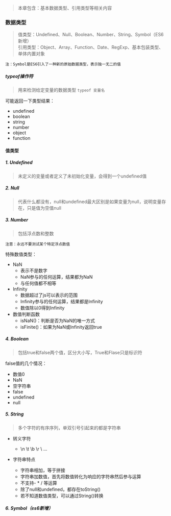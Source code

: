 > 本章包含：基本数据类型、引用类型等相关内容

### 数据类型
> 值类型：Undefined、Null、Boolean、Number、String、Symbol（ES6新增） \
> 引用类型：Object、Array、Function、Date、RegExp、基本包装类型、单体内置对象

`注：Symbol是ES6引入了一种新的原始数据类型，表示独一无二的值`

##### typeof操作符
> 用来检测给定变量的数据类型 `typeof 变量名`

可能返回一下类型结果：
- undefined
- boolean
- string
- number
- object
- function
 
#### 值类型

##### 1. Undefined
> 未定义的变量或者定义了未初始化变量，会得到一个undefined值

##### 2. Null
> 代表什么都没有，null和undefined最大区别是如果变量为null，说明变量存在，只是值为空值null

##### 3. Number
> 包括浮点数和整数

`注意：永远不要测试某个特定浮点数值`


特殊数值类型：
- NaN
    - 表示不是数字
    - NaN参与的任何运算，结果都为NaN
    - 与任何值都不相等
- Infinity
    - 数据超过了js可以表示的范围
    - Infinity参与的任何运算，结果都是Infinity
    - 数值除以0得到Infinity
- 数值判断函数
    - isNaN()：判断是否为NaN的唯一方式
    - isFinite()：如果为NaN或Infinity返回true


##### 4. Boolean
> 包括true和false两个值，区分大小写，True和Flase只是标识符

false值的几个情况：
- 数值0
- NaN
- 空字符串
- false
- undefined
- null


##### 5. String
> 多个字符的有序序列，单双引号引起来的都是字符串

- 转义字符
    - \n \t \b \r \\ ...

- 字符串特点
    - 字符串相加，等于拼接
    - 字符串加数值，首先将数值转化为响应的字符串然后参与运算
    - 不支持- * / 等运算
    - 除了null和undefined，都存在toString()
    - 若不知道数值类型，可以通过String()转换


##### 6. Symbol（es6新增）
